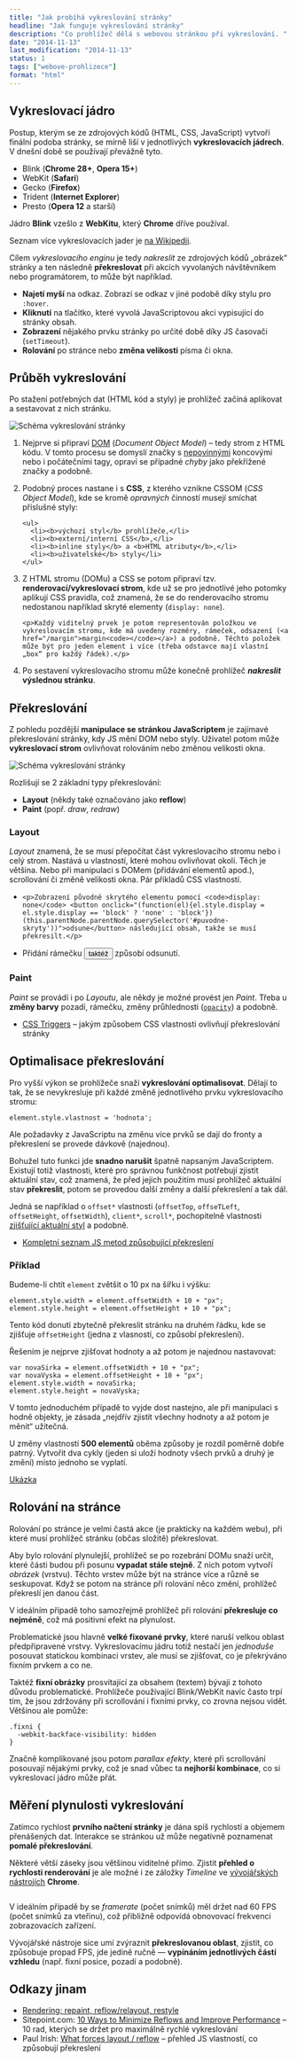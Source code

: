 ```yaml
---
title: "Jak probíhá vykreslování stránky"
headline: "Jak funguje vykreslování stránky"
description: "Co prohlížeč dělá s webovou stránkou při vykreslování. "
date: "2014-11-13"
last_modification: "2014-11-13"
status: 1
tags: ["webove-prohlizece"]
format: "html"
---
```


<h2 id="jadro">Vykreslovací jádro</h2>

<p>Postup, kterým se ze zdrojových kódů (HTML, CSS, JavaScript) vytvoří finální podoba stránky, se mírně liší v jednotlivých <b>vykreslovacích jádrech</b>. V dnešní době se používají převážně tyto.</p>

<ul>
  <li>Blink (<b>Chrome 28+</b>, <b>Opera 15+</b>)</li>
  
  <li>WebKit (<b>Safari</b>)</li>
  
  <li>Gecko (<b>Firefox</b>)</li>
  
  <li>Trident (<b>Internet Explorer</b>)</li>
  
  <li>Presto (<b>Opera 12</b> a starší)</li>
</ul>

<p>Jádro <b>Blink</b> vzešlo z <b>WebKitu</b>, který <b>Chrome</b> dříve používal.</p>

<div class="external-content">
  <p>Seznam více vykreslovacích jader je <a href="http://en.wikipedia.org/wiki/List_of_layout_engines">na Wikipedii</a>.</p>
</div>

<p>Cílem <i>vykreslovacího enginu</i> je tedy <i>nakreslit</i> ze zdrojových kódů „obrázek“ stránky a ten následně <b>překreslovat</b> při akcích vyvolaných návštěvníkem nebo programátorem, to může být například.</p>

<ul>
  <li><b>Najetí myší</b> na odkaz. Zobrazí se odkaz v jiné podobě díky stylu pro <code>:hover</code>.</li>
  
  <li><b>Kliknutí</b> na tlačítko, které vyvolá JavaScriptovou akci vypisující do stránky obsah.</li>
  
  <li><b>Zobrazení</b> nějakého prvku stránky po určité době díky JS časovači (<code>setTimeout</code>).</li>
  
  <li><b>Rolování</b> po stránce nebo <b>změna velikosti</b> písma či okna.</li>
</ul>


<h2 id="prubeh">Průběh vykreslování</h2>

<p>Po stažení potřebných dat (HTML kód a styly) je prohlížeč začíná aplikovat a sestavovat z nich stránku.</p>


<p><img src="/files/vykreslovani/vykreslovani.png" alt="Schéma vykreslování stránky" class="border"></p>

<ol>
  <li>
    <p>Nejprve si připraví <a href="/dom">DOM</a> (<i>Document Object Model</i>) – tedy strom z HTML kódu. V tomto procesu se domyslí značky s <a href="/html-znacky#koncova-volitelna">nepovinnými</a> koncovými nebo i počátečními tagy, opraví se případné <i>chyby</i> jako překřížené značky a podobně.</p>
  </li>
  
  <li>
    <p>Podobný proces nastane i s <b>CSS</b>, z kterého vznikne CSSOM (<i>CSS Object Model</i>), kde se kromě <i>opravných</i> činností musejí smíchat příslušné styly:</p>

    <ul>
      <li><b>výchozí styl</b> prohlížeče,</li>
      <li><b>externí/interní CSS</b>,</li>
      <li><b>inline styly</b> a <b>HTML atributy</b>,</li>
      <li><b>uživatelské</b> styly</li>
    </ul>
  </li>
  
  <li>
    <p>Z HTML stromu (DOMu) a CSS se potom připraví tzv. <b>renderovací/vykreslovací strom</b>, kde už se pro jednotlivé jeho potomky aplikují CSS pravidla, což znamená, že se do renderovacího stromu nedostanou například skryté elementy (<code>display: none</code>).</p>
    
    <p>Každý viditelný prvek je potom representován položkou ve vykreslovacím stromu, kde má uvedeny rozměry, rámeček, odsazení (<a href="/margin">margin<code></code></a>) a podobně. Těchto položek může být pro jeden element i více (třeba odstavce mají vlastní „box“ pro každý řádek).</p>
  </li>
  
  <li>
    <p>Po sestavení vykreslovacího stromu může konečně prohlížeč <b><i>nakreslit</i> výslednou stránku</b>.</p>
  </li>
</ol>



<h2 id="prekreslovani">Překreslování</h2>

<p>Z pohledu pozdější <b>manipulace se stránkou JavaScriptem</b> je zajímavé překreslování stránky, kdy JS mění DOM nebo styly. Uživatel potom může <b>vykreslovací strom</b> ovlivňovat rolováním nebo změnou velikosti okna.</p>

<p><img src="/files/vykreslovani/js-uzivatel-vykreslovani.png" alt="Schéma vykreslování stránky" class="border"></p>

<p>Rozlišují se 2 základní typy překreslování:</p>

<ul>
  <li><b>Layout</b> (někdy také označováno jako <b>reflow</b>)</li>
  <li><b>Paint</b> (popř. <i>draw</i>, <i>redraw</i>)</li>
</ul>


<h3 id="layout">Layout</h3>
<p><i>Layout</i> znamená, že se musí přepočítat část vykreslovacího stromu nebo i celý strom. Nastává u vlastností, které mohou ovlivňovat okolí. Těch je většina. Nebo při manipulaci s DOMem (přidávání elementů apod.), scrollování či změně velikosti okna. Pár příkladů CSS vlastností.</p>

<ul>
  <li>
    <p id="puvodne-skryty" style='display: none'>Původně skrytý text.</p>
    
    <p>Zobrazení původně skrytého elementu pomocí <code>display: none</code> <button onclick="(function(el){el.style.display = el.style.display == 'block' ? 'none' : 'block'})(this.parentNode.parentNode.querySelector('#puvodne-skryty'))">odsune</button> následující obsah, takže se musí překresilt.</p>   
    
  </li>
  
  <li>
    <p>Přidání rámečku <button onclick="(function(el){el.style.border = el.style.border == '5px solid black' ? '' : '5px solid black'})(this.parentNode)">taktéž</button> způsobí odsunutí.</p>
  </li>
</ul>

<h3 id="paint">Paint</h3>

<p><i>Paint</i> se provádí i po <i>Layoutu</i>, ale někdy je možné provést jen <i>Paint</i>. Třeba u <b>změny barvy</b> pozadí, rámečku, změny průhlednosti (<a href="/opacity"><code>opacity</code></a>) a podobně.</p>


<div class="external-content">
<ul>
  <li><a href="http://csstriggers.com/">CSS Triggers</a> – jakým způsobem CSS vlastnosti ovlivňují překreslování stránky</li>
</ul>
</div>


<h2 id="optimalisace">Optimalisace překreslování</h2>

<p>Pro vyšší výkon se prohlížeče snaží <b>vykreslování optimalisovat</b>. Dělají to tak, že se nevykresluje při každé změně jednotlivého prvku vykreslovacího stromu:</p>

<pre><code>element.style.vlastnost = 'hodnota';</code></pre>

<p>Ale požadavky z JavaScriptu na změnu více prvků se dají do fronty a překreslení se provede dávkově (najednou).</p>

<p>Bohužel tuto funkci jde <b>snadno narušit</b> špatně napsaným JavaScriptem. Existují totiž vlastnosti, které pro správnou funkčnost potřebují zjistit aktuální stav, což znamená, že před jejich použitím musí prohlížeč aktuální stav <b>překreslit</b>, potom se provedou další změny a další překreslení a tak dál.</p>

<p>Jedná se například o <code>offset*</code> vlastnosti (<code>offsetTop</code>, <code>offseTLeft</code>, <code>offsetHeight</code>, <code>offsetWidth</code>), <code>client*</code>, <code>scroll*</code>, pochopitelně vlastnosti <a href="/zjisteni-css">zjišťující aktuální styl</a> a podobně.</p>

<div class="external-content">
<ul>
  <li><a href="http://gent.ilcore.com/2011/03/how-not-to-trigger-layout-in-webkit.html">Kompletní seznam JS metod způsobující překreslení</a></li>
</ul>
</div>


<h3 id="priklad-optimalisace">Příklad</h3>

<p>Budeme-li chtít <code>element</code> zvětšit o 10 px na šířku i výšku:</p>

<pre><code>element.style.width = element.offsetWidth + 10 + "px";
element.style.height = element.offsetHeight + 10 + "px";</code></pre>

<p>Tento kód donutí zbytečně překreslit stránku na druhém řádku, kde se zjišťuje <code>offsetHeight</code> (jedna z vlasností, co způsobí překreslení).</p>

<p>Řešením je nejprve zjišťovat hodnoty a až potom je najednou nastavovat:</p>

<pre><code>var novaSirka = element.offsetWidth + 10 + "px";
var novaVyska = element.offsetHeight + 10 + "px";
element.style.width = novaSirka;
element.style.height = novaVyska;</code></pre>

<p>V tomto jednoduchém případě to vyjde dost nastejno, ale při manipulaci s hodně objekty, je zásada „nejdřív zjistit všechny hodnoty a až potom je měnit“ užitečná.</p>

<p>U změny vlastností <b>500 elementů</b> oběma způsoby je rozdíl poměrně dobře patrný. Vytvořit dva cykly (jeden si uloží hodnoty všech prvků a druhý je změní) místo jednoho se vyplatí.</p>

<p><a href="http://kod.djpw.cz/ckhb">Ukázka</a></p>



<h2 id="rolovani">Rolování na stránce</h2>

<p>Rolování po stránce je velmi častá akce (je prakticky na každém webu), při které musí prohlížeč stránku (občas složitě) překreslovat.</p>

<p>Aby bylo rolování plynulejší, prohlížeč se po rozebrání DOMu snaží určit, které části budou při posunu <b>vypadat stále stejně</b>. Z nich potom vytvoří <i>obrázek</i> (vrstvu). Těchto vrstev může být na stránce více a různě se seskupovat. Když se potom na stránce při rolování něco změní, prohlížeč překreslí jen danou část.</p>

<p>V ideálním případě toho samozřejmě prohlížeč při rolování <b>překresluje co nejméně</b>, což má positivní efekt na plynulost.</p>

<p>Problematické jsou hlavně <b>velké fixované prvky</b>, které naruší velkou oblast předpřipravené vrstvy. Vykreslovacímu jádru totiž nestačí jen <i>jednoduše</i> posouvat statickou kombinaci vrstev, ale musí se zjišťovat, co je překrýváno fixním prvkem a co ne.</p>

<p>Taktéž <b>fixní obrázky</b> prosvítající za obsahem (textem) bývají z tohoto důvodu problematické. Prohlížeče používající Blink/WebKit navíc často trpí tím, že jsou zdržovány při scrollování i fixními prvky, co zrovna nejsou vidět. Většinou ale pomůže:</p>

<pre><code>.fixni {
  -webkit-backface-visibility: hidden
}</code></pre>

<p>Značně komplikované jsou potom <i>parallax efekty</i>, které při scrollování posouvají nějakými prvky, což je snad vůbec ta <b>nejhorší kombinace</b>, co si vykreslovací jádro může přát.</p>


<h2 id="mereni">Měření plynulosti vykreslování</h2>

<p>Zatímco rychlost <b>prvního načtení stránky</b> je dána spíš rychlostí a objemem přenášených dat. Interakce se stránkou už může negativně poznamenat <b>pomalé překreslování</b>.</p>

<p>Některé větší záseky jsou většinou viditelné přímo. Zjistit <b>přehled o rychlosti renderování</b> je ale možné i ze záložky <i>Timeline</i> ve <a href="/vyvojarske-nastroje">vývojářských nástrojích</a> <b>Chrome</b>.</p>

<p><img src="/files/vykreslovani/chrome-timeline.png" alt="" class="border"></p>

<p>V ideálním případě by se <i>framerate</i> (počet snímků) měl držet nad 60 FPS (počet snímků za vteřinu), což přibližně odpovídá obnovovací frekvenci zobrazovacích zařízení.</p>

<p>Vývojářské nástroje sice umí zvýraznit <b>překreslovanou oblast</b>, zjistit, co způsobuje propad FPS, jde jedině ručně — <b>vypínáním jednotlivých částí vzhledu</b> (např. fixní posice, pozadí a podobně).</p>



<h2 id="odkazy">Odkazy jinam</h2>

<ul>
  <li><a href="http://www.phpied.com/rendering-repaint-reflowrelayout-restyle/">Rendering: repaint, reflow/relayout, restyle</a></li>
  
  <li>Sitepoint.com: <a href="http://www.sitepoint.com/10-ways-minimize-reflows-improve-performance/">10 Ways to Minimize Reflows and Improve Performance</a> – 10 rad, kterých se držet pro maximálně rychlé vykreslování</li>
  
  <li>Paul Irish: <a href="https://gist.github.com/paulirish/5d52fb081b3570c81e3a">
What forces layout / reflow</a> – přehled JS vlastností, co způsobují překreslení</li>
</ul>